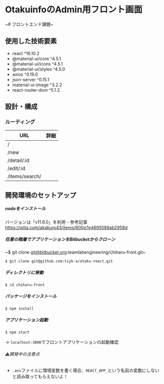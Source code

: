 # OtakuinfoのAdmin用フロント画面
~# フロントエンド課題~

## 使用した技術要素
* react ^16.10.2
* @material-ui/core ^4.5.1
* @material-ui/icons ^4.5.1
* @material-ui/styles ^4.5.0
* axios ^0.19.0
* json-server ^0.15.1
* material-ui-image ^3.2.2
* react-router-dom ^5.1.2

## 設計・構成
### ルーティング
| URL  | 詳細  |
|---|---|
|/   |   |
|/new   |   |
|/detail/:id   |   |
|/edit/:id   |   |
|/items/search/   |   |

## 開発環境のセットアップ
##### nodeをインストール
バージョンは「v11.6.0」を利用 - 参考記事 https://qiita.com/akakuro43/items/600e7e4695588ab2958d

##### 任意の階層でアプリケーションをBitbucketからクローン
~$ git clone git@bitbucket.org:teamlabengineering/chiharu-front.git~
```
$ git clone git@github.com:tiyk-a/otaku-react.git
```

##### ディレクトリに移動
```
$ cd chiharu-front
```

##### パッケージをインストール
```
$ npm install
```

##### アプリケーション起動
```
$ npm start
```
→ `localhost:3000`でフロントアプリケーションの起動確認

###### ⚠️開発中の注意点
- `.env`ファイルに環境変数を書く場合、`REACT_APP_`という名前の変数にしないと読み取ってもらえないよ！
